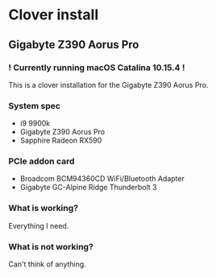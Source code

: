# Clover install
## Gigabyte Z390 Aorus Pro
### ! Currently running macOS Catalina 10.15.4 !

This is a clover installation for the Gigabyte Z390 Aorus Pro.

### System spec
* i9 9900k
* Gigabyte Z390 Aorus Pro
* Sapphire Radeon RX590

### PCIe addon card
* Broadcom BCM94360CD WiFi/Bluetooth Adapter
* Gigabyte GC-Alpine Ridge Thunderbolt 3

### What is working?
Everything I need.

### What is not working?
Can't think of anything.